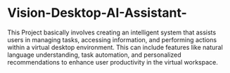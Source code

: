 # Vision-Desktop-AI-Assistant-
This Project basically involves creating an intelligent system that assists users in managing tasks, accessing information, and performing actions within a virtual desktop environment. This can include features like natural language understanding, task automation, and personalized recommendations to enhance user productivity in the virtual workspace.
